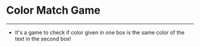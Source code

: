 # Color Match Game
---

*   It's a game to check if color given in one box is the same color of the text in the second box!